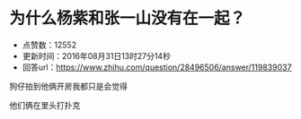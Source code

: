 # 为什么杨紫和张一山没有在一起？
- 点赞数：12552
- 更新时间：2016年08月31日13时27分14秒
- 回答url：https://www.zhihu.com/question/28496506/answer/119839037
<body>
 <p data-pid="0_zoA1VK">狗仔拍到他俩开房我都只是会觉得</p>
 <p data-pid="Lqy-aWiD">他们俩在里头打扑克</p>
</body>
